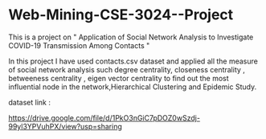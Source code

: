 # Web-Mining-CSE-3024--Project

This is a project on " Application of Social Network Analysis to Investigate COVID-19 Transmission Among Contacts  "

In this project I have used contacts.csv dataset and applied all the measure of social network analysis such degree centrality, closeness centrality , betweeness centrality , eigen vector centrality  to find out the most influential node in the network,Hierarchical Clustering and Epidemic Study.

dataset link : 

https://drive.google.com/file/d/1PkO3nGiC7pDOZ0wSzdj-99yl3YPVuhPX/view?usp=sharing
